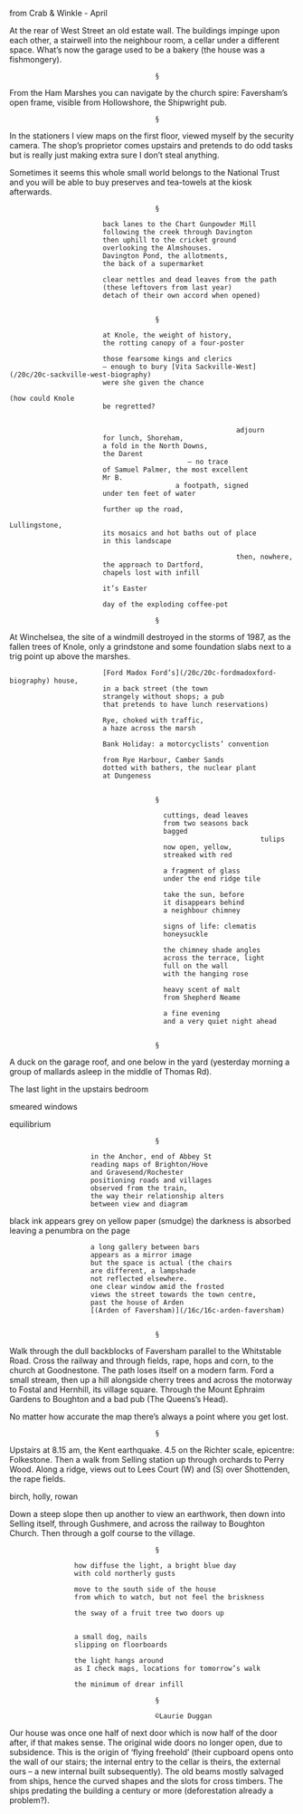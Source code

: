 from Crab & Winkle - April



At the rear of West Street an old estate wall. The buildings impinge upon each other, a stairwell into the neighbour room, a cellar under a different space. What’s now the garage used to be a bakery (the house was a fishmongery).

                                        §

From the Ham Marshes you can navigate by the church spire: Faversham’s open frame, visible from Hollowshore, the Shipwright pub.

                                        §

In the stationers I view maps on the first floor, viewed myself by the security camera. The shop’s proprietor comes upstairs and pretends to do odd tasks but is really just making extra sure I don’t steal anything.

Sometimes it seems this whole small world belongs to the National Trust and you will be able to buy preserves and tea-towels at the kiosk afterwards.

                                        §

                           back lanes to the Chart Gunpowder Mill
                           following the creek through Davington
                           then uphill to the cricket ground
                           overlooking the Almshouses.
                           Davington Pond, the allotments,
                           the back of a supermarket

                           clear nettles and dead leaves from the path
                           (these leftovers from last year)
                           detach of their own accord when opened)


                                        §

                           at Knole, the weight of history,
                           the rotting canopy of a four-poster

                           those fearsome kings and clerics
                           – enough to bury [Vita Sackville-West](/20c/20c-sackville-west-biography)
                           were she given the chance
                                                                           (how could Knole
                           be regretted?


                                                            adjourn
                           for lunch, Shoreham,
                           a fold in the North Downs,
                           the Darent
                                                – no trace
                           of Samuel Palmer, the most excellent
                           Mr B.
                                             a footpath, signed
                           under ten feet of water

                           further up the road, 
                                                               Lullingstone,
                           its mosaics and hot baths out of place
                           in this landscape

                                                            then, nowhere,
                           the approach to Dartford,
                           chapels lost with infill

                           it’s Easter
 
                           day of the exploding coffee-pot

                                        §

At Winchelsea, the site of a windmill destroyed in the storms of 1987, as the fallen trees of Knole, only a grindstone and some foundation slabs next to a trig point up above the marshes.

                           [Ford Madox Ford’s](/20c/20c-fordmadoxford-biography) house, 
                           in a back street (the town
                           strangely without shops; a pub
                           that pretends to have lunch reservations)

                           Rye, choked with traffic, 
                           a haze across the marsh

                           Bank Holiday: a motorcyclists’ convention

                           from Rye Harbour, Camber Sands
                           dotted with bathers, the nuclear plant
                           at Dungeness


                                        §

                                          cuttings, dead leaves
                                          from two seasons back
                                          bagged
                                                                  tulips
                                          now open, yellow,
                                          streaked with red

                                          a fragment of glass
                                          under the end ridge tile

                                          take the sun, before
                                          it disappears behind
                                          a neighbour chimney

                                          signs of life: clematis
                                          honeysuckle

                                          the chimney shade angles
                                          across the terrace, light
                                          full on the wall
                                          with the hanging rose

                                          heavy scent of malt
                                          from Shepherd Neame

                                          a fine evening
                                          and a very quiet night ahead                                        


                                        §

A duck on the garage roof, and one below in the yard (yesterday morning a group of mallards asleep in the middle of Thomas Rd).

The last light
in the upstairs bedroom

smeared windows

equilibrium

                                        §

                        in the Anchor, end of Abbey St
                        reading maps of Brighton/Hove
                        and Gravesend/Rochester
                        positioning roads and villages
                        observed from the train,
                        the way their relationship alters
                        between view and diagram

black ink appears grey
on yellow paper
                                    (smudge)
the darkness is absorbed
leaving a penumbra on the page

                        a long gallery between bars
                        appears as a mirror image
                        but the space is actual (the chairs
                        are different, a lampshade
                        not reflected elsewhere.
                        one clear window amid the frosted
                        views the street towards the town centre, 
                        past the house of Arden
                        [(Arden of Faversham)](/16c/16c-arden-faversham)


                                        §

Walk through the dull backblocks of Faversham parallel to the Whitstable Road. Cross the railway and through fields, rape, hops and corn, to the church at Goodnestone. The path loses itself on a modern farm. Ford a small stream, then up a hill alongside cherry trees and across the motorway to Fostal and Hernhill, its village square. Through the Mount Ephraim Gardens to Boughton and a bad pub (The Queens’s Head).

No matter how accurate the map there’s always a point where you get lost.

                                        §

Upstairs at 8.15 am, the Kent earthquake. 4.5 on the Richter scale, epicentre: Folkestone. Then a walk from Selling station up through orchards to Perry Wood. Along a ridge, views out to Lees Court (W) and (S) over Shottenden, the rape fields.

birch, holly, rowan

Down a steep slope then up another to view an earthwork, then down into Selling itself, through Gushmere, and across the railway to Boughton Church. Then through a golf course to the village.

                                        §

                    how diffuse the light, a bright blue day
                    with cold northerly gusts

                    move to the south side of the house
                    from which to watch, but not feel the briskness

                    the sway of a fruit tree two doors up


                    a small dog, nails
                    slipping on floorboards

                    the light hangs around
                    as I check maps, locations for tomorrow’s walk

                    the minimum of drear infill

                                        §
                                        
                                        ©Laurie Duggan

Our house was once one half of next door which is now half of the door after, if that makes sense. The original wide doors no longer open, due to subsidence. This is the origin of ‘flying freehold’ (their cupboard opens onto the wall of our stairs; the internal entry to the cellar is theirs, the external ours – a new internal built subsequently). The old beams mostly salvaged from ships, hence the curved shapes and the slots for cross timbers. The ships predating the building a century or more (deforestation already a problem?).


